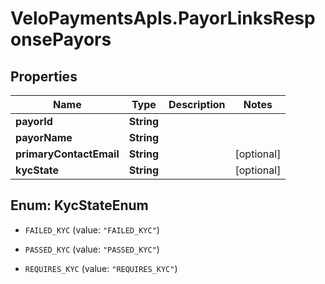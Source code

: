 # VeloPaymentsApIs.PayorLinksResponsePayors

## Properties

Name | Type | Description | Notes
------------ | ------------- | ------------- | -------------
**payorId** | **String** |  | 
**payorName** | **String** |  | 
**primaryContactEmail** | **String** |  | [optional] 
**kycState** | **String** |  | [optional] 



## Enum: KycStateEnum


* `FAILED_KYC` (value: `"FAILED_KYC"`)

* `PASSED_KYC` (value: `"PASSED_KYC"`)

* `REQUIRES_KYC` (value: `"REQUIRES_KYC"`)




